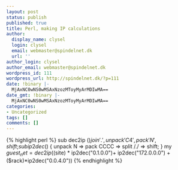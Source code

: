 ```yaml
---
layout: post
status: publish
published: true
title: Perl, making IP calculations
author:
  display_name: clysel
  login: clysel
  email: webmaster@spindelnet.dk
  url: ''
author_login: clysel
author_email: webmaster@spindelnet.dk
wordpress_id: 111
wordpress_url: http://spindelnet.dk/?p=111
date: !binary |-
  MjAxNC0wNS0wMSAxNzozMToyMyArMDIwMA==
date_gmt: !binary |-
  MjAxNC0wNS0wMSAxNzozMToyMyArMDIwMA==
categories:
- Uncategorized
tags: []
comments: []
---
```

{% highlight perl %}
sub dec2ip ($) { join '.', unpack 'C4', pack 'N', shift; }
sub ip2dec ($) { unpack N => pack CCCC => split /\./ => shift; }
my $guest_net=dec2ip( ($site) * ip2dec("0.1.0.0")+ 
	ip2dec("172.0.0.0") + ($rack)*ip2dec("0.0.4.0"))
{% endhighlight %}

